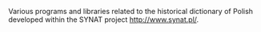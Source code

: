 Various programs and libraries related to the historical dictionary of Polish
developed within the SYNAT project <http://www.synat.pl/>.
